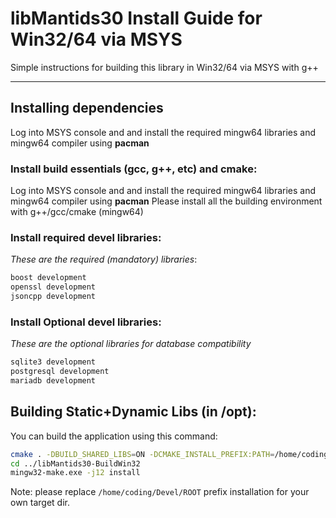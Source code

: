 # libMantids30 Install Guide for Win32/64 via MSYS

Simple instructions for building this library in Win32/64 via MSYS with g++

***

## Installing dependencies

Log into MSYS console and and  install the required mingw64 libraries and mingw64 compiler using __pacman__

### Install build essentials (gcc, g++, etc) and cmake:

Log into MSYS console and and  install the required mingw64 libraries and mingw64 compiler using __pacman__
Please install all the building environment with g++/gcc/cmake (mingw64)

### Install required devel libraries:

*These are the required (mandatory) libraries*:

```bash
boost development
openssl development
jsoncpp development
```

### Install Optional devel libraries:

*These are the optional libraries for database compatibility*

```bash
sqlite3 development
postgresql development
mariadb development
```

## Building Static+Dynamic Libs (in /opt):

You can build the application using this command:

```bash
cmake . -DBUILD_SHARED_LIBS=ON -DCMAKE_INSTALL_PREFIX:PATH=/home/coding/Devel/ROOT -DCMAKE_INSTALL_LIBDIR=lib -B../libMantids30-BuildWin32 -DCMAKE_C_COMPILER=/mingw64/bin/gcc.exe -DCMAKE_CXX_COMPILER=/mingw64/bin/g++.exe -G "MinGW Makefiles"
cd ../libMantids30-BuildWin32
mingw32-make.exe -j12 install
```
Note: please replace `/home/coding/Devel/ROOT` prefix installation for your own target dir.
